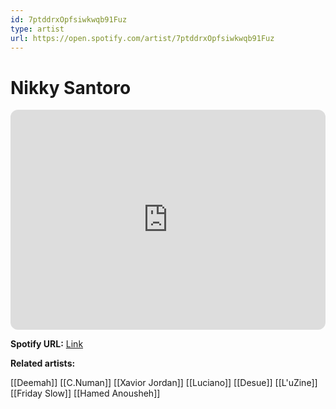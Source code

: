 ```yaml
---
id: 7ptddrxOpfsiwkwqb91Fuz
type: artist
url: https://open.spotify.com/artist/7ptddrxOpfsiwkwqb91Fuz
---
```

# Nikky Santoro

<iframe style="border-radius:12px" src="https://open.spotify.com/embed/artist/7ptddrxOpfsiwkwqb91Fuz" width="100%" height="352" frameBorder="0" allowfullscreen="" allow="autoplay; clipboard-write; encrypted-media; fullscreen; picture-in-picture" loading="lazy"></iframe>

**Spotify URL:** [Link](https://open.spotify.com/artist/7ptddrxOpfsiwkwqb91Fuz)

**Related artists:**

[[Deemah]]
[[C.Numan]]
[[Xavior Jordan]]
[[Luciano]]
[[Desue]]
[[L'uZine]]
[[Friday Slow]]
[[Hamed Anousheh]]
